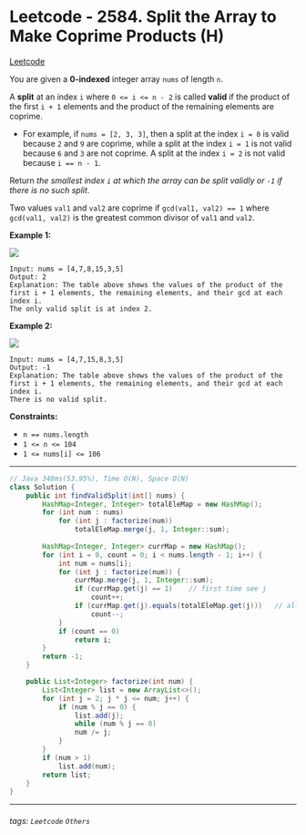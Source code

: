 # Leetcode - 2584. Split the Array to Make Coprime Products (H)

[Leetcode](https://leetcode.com/problems/split-the-array-to-make-coprime-products/description/)

You are given a **0-indexed** integer array `nums` of length `n`.

A **split** at an index `i` where `0 <= i <= n - 2` is called **valid** if the product of the first `i + 1` elements and the product of the remaining elements are coprime.

-   For example, if `nums = [2, 3, 3]`, then a split at the index `i = 0` is valid because `2` and `9` are coprime, while a split at the index `i = 1` is not valid because `6` and `3` are not coprime. A split at the index `i = 2` is not valid because `i == n - 1`.

Return _the smallest index _`i`_ at which the array can be split validly or _`-1`_ if there is no such split_.

Two values `val1` and `val2` are coprime if `gcd(val1, val2) == 1` where `gcd(val1, val2)` is the greatest common divisor of `val1` and `val2`.

**Example 1:**

![](https://assets.leetcode.com/uploads/2022/12/14/second.PNG)
```
Input: nums = [4,7,8,15,3,5]
Output: 2
Explanation: The table above shows the values of the product of the first i + 1 elements, the remaining elements, and their gcd at each index i.
The only valid split is at index 2.
```
**Example 2:**

![](https://assets.leetcode.com/uploads/2022/12/14/capture.PNG)
```
Input: nums = [4,7,15,8,3,5]
Output: -1
Explanation: The table above shows the values of the product of the first i + 1 elements, the remaining elements, and their gcd at each index i.
There is no valid split.
```
**Constraints:**

-   `n == nums.length`
-   `1 <= n <= 104`
-   `1 <= nums[i] <= 106`

---
```java
// Java 348ms(53.95%), Time O(N), Space O(N)
class Solution {
    public int findValidSplit(int[] nums) {
        HashMap<Integer, Integer> totalEleMap = new HashMap();
        for (int num : nums)
            for (int j : factorize(num))
                totalEleMap.merge(j, 1, Integer::sum);
        
        HashMap<Integer, Integer> currMap = new HashMap();
        for (int i = 0, count = 0; i < nums.length - 1; i++) {
            int num = nums[i];
            for (int j : factorize(num)) {
                currMap.merge(j, 1, Integer::sum);
                if (currMap.get(j) == 1)    // first time see j
                    count++;
                if (currMap.get(j).equals(totalEleMap.get(j)))   // all j in curr
                    count--;
            }
            if (count == 0)
                return i;
        }
        return -1;
    }

    public List<Integer> factorize(int num) {
        List<Integer> list = new ArrayList<>();
        for (int j = 2; j * j <= num; j++) {
            if (num % j == 0) {
                list.add(j);
                while (num % j == 0)
                num /= j;
            }
        }
        if (num > 1)
            list.add(num);
        return list;
    }
}

```


---

###### tags: `Leetcode` `Others`
